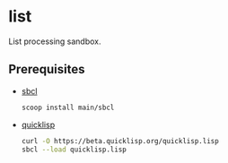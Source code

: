 # list

List processing sandbox.

## Prerequisites

- [sbcl](https://www.sbcl.org)
  ```sh
  scoop install main/sbcl
  ```
- [quicklisp](https://www.quicklisp.org/beta/)
  ```sh
  curl -O https://beta.quicklisp.org/quicklisp.lisp
  sbcl --load quicklisp.lisp
  ```

